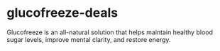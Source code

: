 # glucofreeze-deals
Glucofreeze is an all-natural solution that helps maintain healthy blood sugar levels, improve mental clarity, and restore energy.
